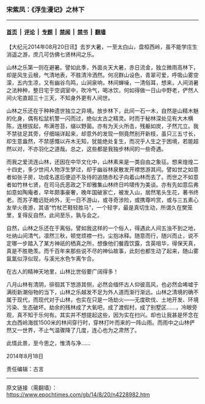 ### 宋紫凤：《浮生漫记》之林下

---

#### [首页](../../../..?n4228982) &nbsp;|&nbsp; [评论](../../../../../epoch-comment?n4228982) &nbsp;|&nbsp; [专题](../../../../../epoch-special?n4228982) &nbsp;|&nbsp; [禁闻](../../../../../epoch-news?n4228982) &nbsp;|&nbsp; [禁书](../../../../../books?n4228982) &nbsp;|&nbsp; [翻墙](https://github.com/gfw-breaker/nogfw/blob/master/README.md?n4228982)


<div class="post_content" id="artbody" itemprop="articleBody">
 <!-- article content begin -->
 <p>
  【大纪元2014年08月20日讯】去岁大暑，一至太白山，盘桓西岭，虽不能学庄生消遥之游，庶几可仿佛七贤林间之乐。
 </p>
 <p>
  山林之乐第一则在避暑。譬如此季，外面炎天大暑，赤日流金，独立微雨高林下，却是风生云根，气清地表，不胜清泠洒然。何况群山设色，青翠可爱，呼吸山雾空濛，五内生凉，又有幽谷鸟鸣，山涧泉响，林间蝉噪，一清俗耳，想来，人间消暑之法种种，整日宅于空调室中，吹冷气，喝冰饮，何如得做一日山中野老，俨然人间火宅直超三十三天，不知身外更有人间世。
 </p>
 <p>
  山林之乐还在于种种遗世独立之异境。放步林下，此间一石一木，自然是山精木魅的化身，偶有松鼠机警一闪而过，绝似太古之精灵。时而于秘林深处见有大木横陈，连根拔起，布满苍苔，缀以野菌。亦有为天火所击，残躯如炭，孑然兀立。我不禁驻足其旁，仔细端详起来，却意外的发现一侧竟然别开新枝，虽只三五寸长，却生意盎然，不禁感慨以卉木无知，犹能绝处复生，而况乎人生之于困境，若能超然以对，不亦羽化之道哉。总之，这些都是我独步林间的一些奇遇。
 </p>
 <p>
  而我之爱流连山林，还因在中华文化中，山林素来是一类自由之象征。想来煌煌二十四史，多少世间人物浮生梦过，却于幽谷林泉散发开襟悠游其间。譬如世之如意者如张子房，功成名遂后便迫不及待的追随赤松子向着山林而去了。而世之不如意者如竹林七贤，在司马氏恶政之下却雅集山林终日吟啸传为美谈。亦有先如意后弗如意如陶庵者，早年颇事豪奢，晚年国破家亡，被发入山，居然笔头生花，著书终老。而苏子瞻远贬岭外，无一日不游山，或寻奇涉险，或携尊吟赏，或与三五素心友举火夜游，其语“竹杖芒鞋轻胜马”，一个轻字，最是真切生动，所谓久在樊笼里，复得反自然，此间至乐，孰与会之。
 </p>
 <p>
  自然，山林之乐还在于离俗。譬如我这样的一个俗人，得遇此人间五浊不到之地，吐纳山间清气，凛然三秋，顿觉烦襟一扫，尘抱冰释。随意而行，随兴而止，说不定哪一步踏入了某方神祇的栖真之所，想像他们餐霞饮露，含英咀华，得保天真，真是不胜艳羡。而千百年来那些说不尽的神仙故事，此刻也都生动了起来，随山雾氤氲似浮似现，与溪光水色乍离乍合。
 </p>
 <p>
  在古人的精神天地里，山林比世俗要广阔得多！
 </p>
 <p>
  八月山林有清阴，徘徊其下悠游其侧，必然会缅怀古人仰彼高风，也必然会唏嘘于满街新潮俗物的当下，山林之乐越发不足为外人道而渐行渐远。山林之清境的确不属于现代，而现代对于山林，也实在只是一场劫火――无度砍伐、土地开发、环境污染、生态破坏。劫余的残林成了大氧吧，成了渡假村，成了别墅区……，冷眼旁观，真不知于乐何有。其实并不想提起这些，因为实在扫兴。却也让我甚是怀念在太白西岭海拔1500米的林间穿行时，穿林打叶而来的一阵山雨。而雨中之山林俨然又一世界，不止气温骤降了几度，连心也为之肃然了。
 </p>
 <p>
  此情此景，至今思之，惟清与净……
 </p>
 <p>
  2014年8月18日
 </p>
 <p>
  责任编辑：古言
 </p>
 <!-- article content end -->
 <div id="below_article_ad">
 </div>
</div>


---

原文链接（需翻墙）：https://www.epochtimes.com/gb/14/8/20/n4228982.htm